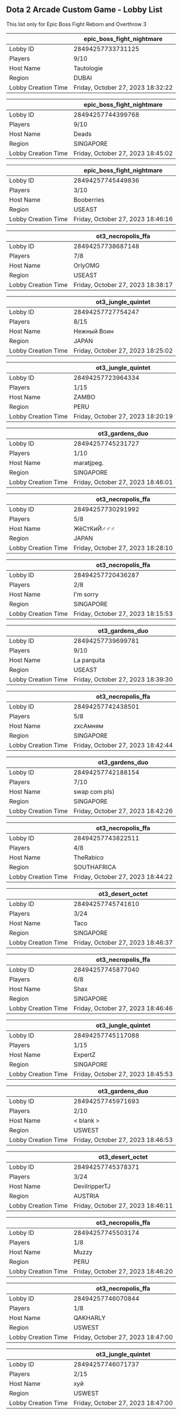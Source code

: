 ## Dota 2 Arcade Custom Game - Lobby List

This list only for Epic Boss Fight Reborn and Overthrow 3

|  | epic_boss_fight_nightmare |
| ------ | ------ |
| Lobby ID | 28494257733731125 |
| Players | 9/10 |
| Host Name | Tautologie |
| Region | DUBAI |
| Lobby Creation Time | Friday, October 27, 2023 18:32:22 |


|  | epic_boss_fight_nightmare |
| ------ | ------ |
| Lobby ID | 28494257744399768 |
| Players | 9/10 |
| Host Name | Deads |
| Region | SINGAPORE |
| Lobby Creation Time | Friday, October 27, 2023 18:45:02 |


|  | epic_boss_fight_nightmare |
| ------ | ------ |
| Lobby ID | 28494257745449836 |
| Players | 3/10 |
| Host Name | Booberries |
| Region | USEAST |
| Lobby Creation Time | Friday, October 27, 2023 18:46:16 |


|  | ot3_necropolis_ffa |
| ------ | ------ |
| Lobby ID | 28494257738687148 |
| Players | 7/8 |
| Host Name | OrlyOMG |
| Region | USEAST |
| Lobby Creation Time | Friday, October 27, 2023 18:38:17 |


|  | ot3_jungle_quintet |
| ------ | ------ |
| Lobby ID | 28494257727754247 |
| Players | 8/15 |
| Host Name | Нежный Воин |
| Region | JAPAN |
| Lobby Creation Time | Friday, October 27, 2023 18:25:02 |


|  | ot3_jungle_quintet |
| ------ | ------ |
| Lobby ID | 28494257723964334 |
| Players | 1/15 |
| Host Name | ZAMBO |
| Region | PERU |
| Lobby Creation Time | Friday, October 27, 2023 18:20:19 |


|  | ot3_gardens_duo |
| ------ | ------ |
| Lobby ID | 28494257745231727 |
| Players | 1/10 |
| Host Name | maratjpeg. |
| Region | SINGAPORE |
| Lobby Creation Time | Friday, October 27, 2023 18:46:01 |


|  | ot3_necropolis_ffa |
| ------ | ------ |
| Lobby ID | 28494257730291992 |
| Players | 5/8 |
| Host Name | ЖёСтКиЙ♂♂♂ |
| Region | JAPAN |
| Lobby Creation Time | Friday, October 27, 2023 18:28:10 |


|  | ot3_necropolis_ffa |
| ------ | ------ |
| Lobby ID | 28494257720436287 |
| Players | 2/8 |
| Host Name | I'm sorry |
| Region | SINGAPORE |
| Lobby Creation Time | Friday, October 27, 2023 18:15:53 |


|  | ot3_gardens_duo |
| ------ | ------ |
| Lobby ID | 28494257739699781 |
| Players | 9/10 |
| Host Name | La parquita |
| Region | USEAST |
| Lobby Creation Time | Friday, October 27, 2023 18:39:30 |


|  | ot3_necropolis_ffa |
| ------ | ------ |
| Lobby ID | 28494257742438501 |
| Players | 5/8 |
| Host Name | zxcАмням |
| Region | SINGAPORE |
| Lobby Creation Time | Friday, October 27, 2023 18:42:44 |


|  | ot3_gardens_duo |
| ------ | ------ |
| Lobby ID | 28494257742188154 |
| Players | 7/10 |
| Host Name | swap com pls) |
| Region | SINGAPORE |
| Lobby Creation Time | Friday, October 27, 2023 18:42:26 |


|  | ot3_necropolis_ffa |
| ------ | ------ |
| Lobby ID | 28494257743822511 |
| Players | 4/8 |
| Host Name | TheRabico |
| Region | SOUTHAFRICA |
| Lobby Creation Time | Friday, October 27, 2023 18:44:22 |


|  | ot3_desert_octet |
| ------ | ------ |
| Lobby ID | 28494257745741610 |
| Players | 3/24 |
| Host Name | Taco |
| Region | SINGAPORE |
| Lobby Creation Time | Friday, October 27, 2023 18:46:37 |


|  | ot3_necropolis_ffa |
| ------ | ------ |
| Lobby ID | 28494257745877040 |
| Players | 6/8 |
| Host Name | Shax |
| Region | SINGAPORE |
| Lobby Creation Time | Friday, October 27, 2023 18:46:46 |


|  | ot3_jungle_quintet |
| ------ | ------ |
| Lobby ID | 28494257745117088 |
| Players | 1/15 |
| Host Name | ExpertZ |
| Region | SINGAPORE |
| Lobby Creation Time | Friday, October 27, 2023 18:45:53 |


|  | ot3_gardens_duo |
| ------ | ------ |
| Lobby ID | 28494257745971693 |
| Players | 2/10 |
| Host Name | < blank > |
| Region | USWEST |
| Lobby Creation Time | Friday, October 27, 2023 18:46:53 |


|  | ot3_desert_octet |
| ------ | ------ |
| Lobby ID | 28494257745378371 |
| Players | 3/24 |
| Host Name | DevilripperTJ |
| Region | AUSTRIA |
| Lobby Creation Time | Friday, October 27, 2023 18:46:11 |


|  | ot3_necropolis_ffa |
| ------ | ------ |
| Lobby ID | 28494257745503174 |
| Players | 1/8 |
| Host Name | Muzzy |
| Region | PERU |
| Lobby Creation Time | Friday, October 27, 2023 18:46:20 |


|  | ot3_necropolis_ffa |
| ------ | ------ |
| Lobby ID | 28494257746070844 |
| Players | 1/8 |
| Host Name | QAKHARLY |
| Region | USWEST |
| Lobby Creation Time | Friday, October 27, 2023 18:47:00 |


|  | ot3_jungle_quintet |
| ------ | ------ |
| Lobby ID | 28494257746071737 |
| Players | 2/15 |
| Host Name | хуй |
| Region | USWEST |
| Lobby Creation Time | Friday, October 27, 2023 18:47:00 |


